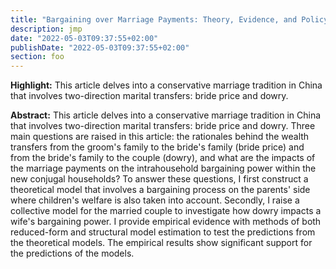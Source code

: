 ```yaml
---
title: "Bargaining over Marriage Payments: Theory, Evidence, and Policy Implications (Job Market Paper)"
description: jmp
date: "2022-05-03T09:37:55+02:00"
publishDate: "2022-05-03T09:37:55+02:00"
section: foo
---
```


<b>Highlight:</b> This article delves into a conservative marriage tradition in China that involves two-direction marital transfers: bride price and dowry.

<!--more-->

<b>Abstract:</b> This article delves into a conservative marriage tradition in China that involves two-direction marital transfers: bride price and dowry. Three main questions are raised in this article: the rationales behind the wealth transfers from the groom's family to the bride's family (bride price) and from the bride's family to the couple (dowry), and what are the impacts of the marriage payments on the intrahousehold bargaining power within the new conjugal households? To answer these questions, I first construct a theoretical model that involves a bargaining process on the parents' side where children's welfare is also taken into account. Secondly, I raise a collective model for the married couple to investigate how dowry impacts a wife's bargaining power. I provide empirical evidence with methods of both reduced-form and structural model estimation to test the predictions from the theoretical models. The empirical results show significant support for the predictions of the models.
